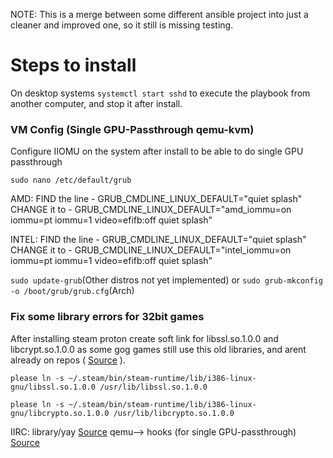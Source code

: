 NOTE: This is a merge between some different ansible project into just a cleaner and improved one, so it still is missing testing.

# Steps to install

On desktop systems `systemctl start sshd` to execute the playbook from another computer, and stop it after install.


### VM Config (Single GPU-Passthrough qemu-kvm)

Configure IIOMU on the system after install to be able to do single GPU passthrough 

`sudo nano /etc/default/grub`


AMD:
FIND the line - GRUB_CMDLINE_LINUX_DEFAULT="quiet splash"
CHANGE it to - GRUB_CMDLINE_LINUX_DEFAULT="amd_iommu=on iommu=pt iommu=1 video=efifb:off quiet splash"


INTEL:
FIND the line - GRUB_CMDLINE_LINUX_DEFAULT="quiet splash"
CHANGE it to - GRUB_CMDLINE_LINUX_DEFAULT="intel_iommu=on iommu=pt iommu=1 video=efifb:off quiet splash"


`sudo update-grub`(Other distros not yet implemented) or `sudo grub-mkconfig -o /boot/grub/grub.cfg`(Arch)


### Fix some library errors for 32bit games

After installing steam proton create soft link for libssl.so.1.0.0 and libcrypt.so.1.0.0 as some gog games still use this old libraries, and arent already on repos ( [Source](https://www.reddit.com/r/baldursgate/comments/qi1z0h/baldurs_gate_ee_on_linux_libsslso100/) ).

`please ln -s ~/.steam/bin/steam-runtime/lib/i386-linux-gnu/libssl.so.1.0.0 /usr/lib/libssl.so.1.0.0` 

`please ln -s ~/.steam/bin/steam-runtime/lib/i386-linux-gnu/libcrypto.so.1.0.0 /usr/lib/libcrypto.so.1.0.0`


IIRC: 
library/yay  [Source](https://github.com/mnussbaum/ansible-yay)
qemu--> hooks (for single GPU-passthrough) [Source](https://gitlab.com/risingprismtv/single-gpu-passthrough)